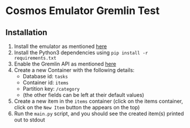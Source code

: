 # Cosmos Emulator Gremlin Test

## Installation

1. Install the emulator as mentioned [here](https://docs.microsoft.com/en-us/azure/cosmos-db/local-emulator#installation)
2. Install the Python3 dependencies using `pip install -r requirements.txt`
3. Enable the Gremlin API as mentioned [here](https://github.com/MichalWierzbinski/cosmosdb-emulator-gremlin)
4. Create a new Container with the following details:
	- Database id: `tasks`
	- Container id: `items`
	- Partition key: `/category`
	- (the other fields can be left at their default values)
5. Create a new item in the `items` container (click on the items container, click on the `New Item` button the appears on the top)
6. Run the `main.py` script, and you should see the created item(s) printed out to stdout
